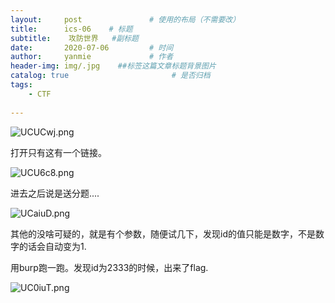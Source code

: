 ```yaml
---
layout:     post               # 使用的布局（不需要改）
title:      ics-06    # 标题 
subtitle:    攻防世界   #副标题
date:       2020-07-06         # 时间
author:     yanmie             # 作者
header-img: img/.jpg    ##标签这篇文章标题背景图片
catalog: true                       # 是否归档
tags:                               
    - CTF
  
---
```


![UCUCwj.png](https://s1.ax1x.com/2020/07/06/UCUCwj.png)

打开只有这有一个链接。

![UCU6c8.png](https://s1.ax1x.com/2020/07/06/UCU6c8.png)

进去之后说是送分题....

![UCaiuD.png](https://s1.ax1x.com/2020/07/06/UCaiuD.png)

其他的没啥可疑的，就是有个参数，随便试几下，发现id的值只能是数字，不是数字的话会自动变为1.

用burp跑一跑。发现id为2333的时候，出来了flag.

![UC0iuT.png](https://s1.ax1x.com/2020/07/06/UC0iuT.png)
